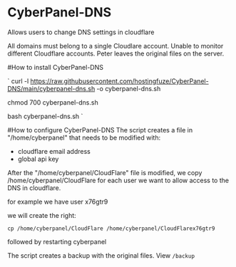 # CyberPanel-DNS
Allows users to change DNS settings in cloudflare

All domains must belong to a single Cloudlare account. Unable to monitor different Cloudflare accounts. Peter leaves the original files on the server.

#How to install CyberPanel-DNS

`
curl -l https://raw.githubusercontent.com/hostingfuze/CyberPanel-DNS/main/cyberpanel-dns.sh -o cyberpanel-dns.sh

chmod 700 cyberpanel-dns.sh

bash cyberpanel-dns.sh
`

#How to configure CyberPanel-DNS
The script creates a file in "/home/cyberpanel" that needs to be modified with:

- cloudflare email address
- global api key

After the "/home/cyberpanel/CloudFlare" file is modified, we copy /home/cyberpanel/CloudFlare for each user we want to allow access to the DNS in cloudflare.

for example we have user x76gtr9

we will create the right:

`cp /home/cyberpanel/CloudFlare /home/cyberpanel/CloudFlarex76gtr9`

followed by restarting cyberpanel

The script creates a backup with the original files. View `/backup`



